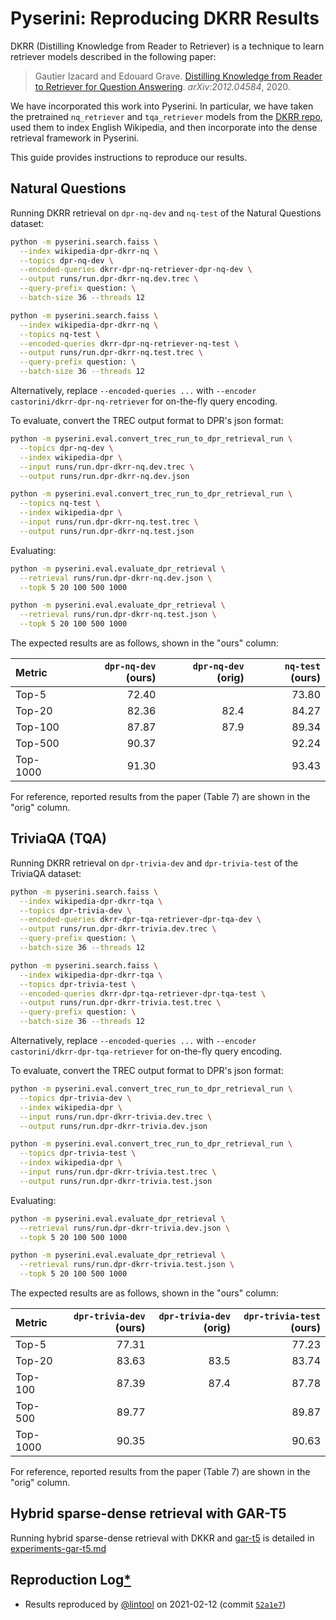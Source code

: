 # Pyserini: Reproducing DKRR Results

DKRR (Distilling Knowledge from Reader to Retriever) is a technique to learn retriever models described in the following paper:

> Gautier Izacard and Edouard Grave. [Distilling Knowledge from Reader to Retriever for Question Answering](https://arxiv.org/abs/2012.04584). *arXiv:2012.04584*, 2020.

We have incorporated this work into Pyserini.
In particular, we have taken the pretrained `nq_retriever` and `tqa_retriever` models from the [DKRR repo](https://github.com/facebookresearch/FiD), used them to index English Wikipedia, and then incorporate into the dense retrieval framework in Pyserini.

This guide provides instructions to reproduce our results.

## Natural Questions

Running DKRR retrieval on `dpr-nq-dev` and `nq-test` of the Natural Questions dataset:

```bash
python -m pyserini.search.faiss \
  --index wikipedia-dpr-dkrr-nq \
  --topics dpr-nq-dev \
  --encoded-queries dkrr-dpr-nq-retriever-dpr-nq-dev \
  --output runs/run.dpr-dkrr-nq.dev.trec \
  --query-prefix question: \
  --batch-size 36 --threads 12

python -m pyserini.search.faiss \
  --index wikipedia-dpr-dkrr-nq \
  --topics nq-test \
  --encoded-queries dkrr-dpr-nq-retriever-nq-test \
  --output runs/run.dpr-dkrr-nq.test.trec \
  --query-prefix question: \
  --batch-size 36 --threads 12
```

Alternatively, replace `--encoded-queries ...` with `--encoder castorini/dkrr-dpr-nq-retriever` for on-the-fly query encoding.

To evaluate, convert the TREC output format to DPR's json format:

```bash
python -m pyserini.eval.convert_trec_run_to_dpr_retrieval_run \
  --topics dpr-nq-dev \
  --index wikipedia-dpr \
  --input runs/run.dpr-dkrr-nq.dev.trec \
  --output runs/run.dpr-dkrr-nq.dev.json

python -m pyserini.eval.convert_trec_run_to_dpr_retrieval_run \
  --topics nq-test \
  --index wikipedia-dpr \
  --input runs/run.dpr-dkrr-nq.test.trec \
  --output runs/run.dpr-dkrr-nq.test.json
```

Evaluating:

```bash
python -m pyserini.eval.evaluate_dpr_retrieval \
  --retrieval runs/run.dpr-dkrr-nq.dev.json \
  --topk 5 20 100 500 1000

python -m pyserini.eval.evaluate_dpr_retrieval \
  --retrieval runs/run.dpr-dkrr-nq.test.json \
  --topk 5 20 100 500 1000
```

The expected results are as follows, shown in the "ours" column:

| Metric   | `dpr-nq-dev` (ours) | `dpr-nq-dev` (orig) | `nq-test` (ours) |
|:---------|--------------------:|--------------------:|-----------------:|
| Top-5    |               72.40 |                     |            73.80 | 
| Top-20   |               82.36 |                82.4 |            84.27 |
| Top-100  |               87.87 |                87.9 |            89.34 |
| Top-500  |               90.37 |                     |            92.24 |
| Top-1000 |               91.30 |                     |            93.43 |

For reference, reported results from the paper (Table 7) are shown in the "orig" column.

## TriviaQA (TQA)

Running DKRR retrieval on `dpr-trivia-dev` and `dpr-trivia-test` of the TriviaQA dataset:

```bash
python -m pyserini.search.faiss \
  --index wikipedia-dpr-dkrr-tqa \
  --topics dpr-trivia-dev \
  --encoded-queries dkrr-dpr-tqa-retriever-dpr-tqa-dev \
  --output runs/run.dpr-dkrr-trivia.dev.trec \
  --query-prefix question: \
  --batch-size 36 --threads 12

python -m pyserini.search.faiss \
  --index wikipedia-dpr-dkrr-tqa \
  --topics dpr-trivia-test \
  --encoded-queries dkrr-dpr-tqa-retriever-dpr-tqa-test \
  --output runs/run.dpr-dkrr-trivia.test.trec \
  --query-prefix question: \
  --batch-size 36 --threads 12
```
Alternatively, replace `--encoded-queries ...` with `--encoder castorini/dkrr-dpr-tqa-retriever` for on-the-fly query encoding.

To evaluate, convert the TREC output format to DPR's json format:

```bash
python -m pyserini.eval.convert_trec_run_to_dpr_retrieval_run \
  --topics dpr-trivia-dev \
  --index wikipedia-dpr \
  --input runs/run.dpr-dkrr-trivia.dev.trec \
  --output runs/run.dpr-dkrr-trivia.dev.json

python -m pyserini.eval.convert_trec_run_to_dpr_retrieval_run \
  --topics dpr-trivia-test \
  --index wikipedia-dpr \
  --input runs/run.dpr-dkrr-trivia.test.trec \
  --output runs/run.dpr-dkrr-trivia.test.json
```

Evaluating:

```bash
python -m pyserini.eval.evaluate_dpr_retrieval \
  --retrieval runs/run.dpr-dkrr-trivia.dev.json \
  --topk 5 20 100 500 1000

python -m pyserini.eval.evaluate_dpr_retrieval \
  --retrieval runs/run.dpr-dkrr-trivia.test.json \
  --topk 5 20 100 500 1000
```

The expected results are as follows, shown in the "ours" column:

| Metric   | `dpr-trivia-dev` (ours) | `dpr-trivia-dev` (orig) | `dpr-trivia-test` (ours) |
|:---------|------------------------:|------------------------:|-------------------------:|
| Top-5    |                   77.31 |                         |                    77.23 |
| Top-20   |                   83.63 |                    83.5 |                    83.74 |
| Top-100  |                   87.39 |                    87.4 |                    87.78 |
| Top-500  |                   89.77 |                         |                    89.87 |
| Top-1000 |                   90.35 |                         |                    90.63 |

For reference, reported results from the paper (Table 7) are shown in the "orig" column.

## Hybrid sparse-dense retrieval with GAR-T5

Running hybrid sparse-dense retrieval with DKKR and [gar-t5](https://github.com/castorini/pyserini/blob/master/docs/experiments-gar-t5.md) is detailed in [experiments-gar-t5.md](https://github.com/castorini/pyserini/blob/master/docs/experiments-gar-t5.md#hybrid-sparse-dense-retrieval-with-dkrr)

## Reproduction Log[*](reproducibility.md)

+ Results reproduced by [@lintool](https://github.com/lintool) on 2021-02-12 (commit [`52a1e7`](https://github.com/castorini/pyserini/commit/52a1e7f241b7b833a3ec1d739e629c08417a324c))
